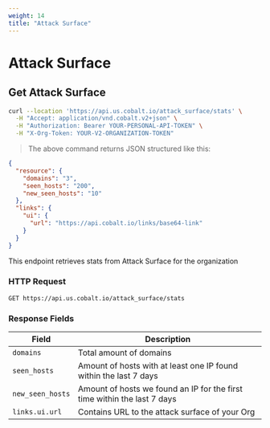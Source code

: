 ```yaml
---
weight: 14
title: "Attack Surface"
---
```


# Attack Surface

## Get Attack Surface

```sh
curl --location 'https://api.us.cobalt.io/attack_surface/stats' \
  -H "Accept: application/vnd.cobalt.v2+json" \
  -H "Authorization: Bearer YOUR-PERSONAL-API-TOKEN" \
  -H "X-Org-Token: YOUR-V2-ORGANIZATION-TOKEN"
```

> The above command returns JSON structured like this:

```json
{
  "resource": {
    "domains": "3",
    "seen_hosts": "200",
    "new_seen_hosts": "10"
  },
  "links": {
    "ui": {
      "url": "https://api.cobalt.io/links/base64-link"
    }
  }
}
```

This endpoint retrieves stats from Attack Surface for the organization

### HTTP Request

`GET https://api.us.cobalt.io/attack_surface/stats`

### Response Fields

| Field            | Description                                                              |
| ---------------- | ------------------------------------------------------------------------ |
| `domains`        | Total amount of domains                                                  |
| `seen_hosts`     | Amount of hosts with at least one IP found within the last 7 days        |
| `new_seen_hosts` | Amount of hosts we found an IP for the first time within the last 7 days |
| `links.ui.url`   | Contains URL to the attack surface of your Org                           |